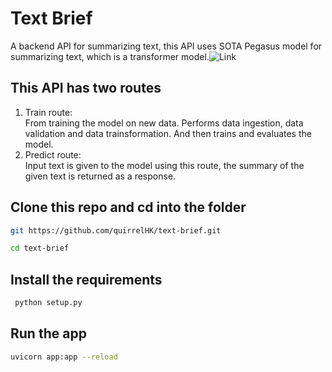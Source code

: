 # Text Brief
A backend API for summarizing text, this API uses SOTA Pegasus model for summarizing text, which is a transformer model.![Link](https://huggingface.co/docs/transformers/en/model_doc/pegasus)

## This API has two routes

1. Train route:\
    From training the model on new data. Performs data ingestion, data validation and data trainsformation. And then trains and evaluates the model.
2. Predict route:\
    Input text is given to the model using this route, the summary of the given text is returned as a response.
    
    
## Clone this repo and cd into the folder
```bash
git https://github.com/quirrelHK/text-brief.git

cd text-brief
```

## Install the requirements
```bash
 python setup.py
```

## Run the app
```bash
uvicorn app:app --reload
```